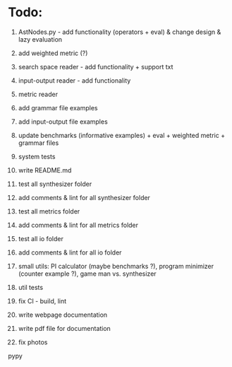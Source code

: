 # Todo:
1) AstNodes.py - add functionality (operators + eval) & change design & lazy evaluation
2) add weighted metric (?)
3) search space reader - add functionality + support txt
4) input-output reader - add functionality
5) metric reader
6) add grammar file examples
7) add input-output file examples
8) update benchmarks (informative examples) + eval + weighted metric + grammar files
9) system tests
10) write README.md

11) test all synthesizer folder
12) add comments & lint for all synthesizer folder
13) test all metrics folder
14) add comments & lint for all metrics folder
15) test all io folder
16) add comments & lint for all io folder
17) small utils: PI calculator (maybe benchmarks ?), program minimizer (counter example ?), game man vs. synthesizer
18) util tests
19) fix CI - build, lint
20) write webpage documentation
21) write pdf file for documentation
22) fix photos

pypy
